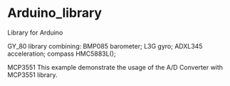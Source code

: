 Arduino_library
===============

Library for Arduino


GY_80 library combining: BMP085 barometer; L3G gyro; ADXL345 acceleration; compass HMC5883L();

MCP3551 This example demonstrate the usage of the A/D Converter with MCP3551 library.
